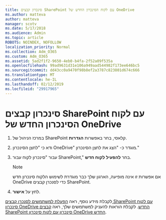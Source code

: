 ```yaml
---
title: סינכרון קבצים SharePoint עם לקוח הסינכרון החדש של OneDrive
ms.author: matteva
author: matteva
manager: scotv
ms.date: 5/17/2018
ms.audience: Admin
ms.topic: article
ROBOTS: NOINDEX, NOFOLLOW
localization_priority: Normal
ms.collection: Adm_O365
ms.custom: Adm_O365
ms.assetid: 5ad2f1f2-9650-4eb0-b4fa-2f52a09f535a
ms.openlocfilehash: 99ad9631d31e106a949aad544982f173ee646bc5
ms.sourcegitcommit: dd43cc0a9470f98b8ef2a3787c823801d674c666
ms.translationtype: MT
ms.contentlocale: he-IL
ms.lasthandoff: 02/12/2019
ms.locfileid: "29917965"
---
```

# <a name="sync-sharepoint-files-with-the-new-onedrive-sync-client"></a>סינכרון קבצים SharePoint עם לקוח הסינכרון החדש של OneDrive

1. במרכז הניהול של SharePoint קלאסי, בחר באפשרות **הגדרות**.
    
2. ודא כי "לחצן הסינכרון OneDrive" מוגדר כ- "הצג את לחצן הסינכרון."
    
3. עבור "סינכרון לקוח עבור SharePoint," בחר **להפעיל לקוח חדש**.
    
    > [!NOTE]
    > אם אפשרות זו אינה מופיעה, הארגון שלך כבר מוגדרת לשימוש הלקוח סינכרון חדש OneDrive כדי לסנכרן קבצים SharePoint. 
  
4. לחץ על **אישור**.
    
לקבלת מידע נוסף, ראה [הפעלת למשתמשים לסנכרן קבצים SharePoint עם לקוח סינכרון OneDrive החדש](https://go.microsoft.com/fwlink/?linkid=866433). לקבלת הוראות להעניק למשתמשים שלך, ראה [קבצים SharePoint סינכרון עם לקוח סינכרון OneDrive החדש](https://go.microsoft.com/fwlink/?linkid=866427).
  

